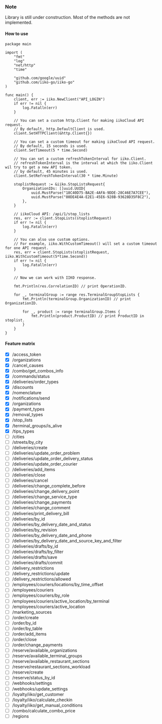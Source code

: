### Note
Library is still under construction. Most of the methods are not implemented.

#### How to use
```golang
package main

import (
	"fmt"
	"log"
	"net/http"
	"time"

	"github.com/google/uuid"
	"github.com/iiko-go/iiko-go"
)

func main() {
	client, err := iiko.NewClient("API_LOGIN")
	if err != nil {
		log.Fatalln(err)
	}

	// You can set a custom http.Client for making iikoCloud API request.
	// By default, http.DefaultClient is used.
	client.SetHTTPClient(&http.Client{})

	// You can set a custom timeout for making iikoCloud API request.
	// By default, 15 seconds is used.
	client.SetTimeout(5 * time.Second)

	// You can set a custom refreshTokenInterval for iiko.Client.
	// refreshTokenInterval is the interval at which the iiko.Client wil try to get a new API token.
	// by default, 45 minutes is used.
	client.SetRefreshTokenInterval(30 * time.Minute)

	stoplistRequest := &iiko.StopListsRequest{
		OrganizationIDs: []uuid.UUID{
			uuid.MustParse("18C40D75-BA2E-4AFA-9DDE-28C46E7A7CEE"),
			uuid.MustParse("80DE4E4A-E2E1-45E6-928B-93628D35F8C2"),
		},
	}

	// iikoCloud API: /api/1/stop_lists
	res, err := client.StopLists(stoplistRequest)
	if err != nil {
		log.Fatalln(err)
	}

	// You can also use custom options.
	// For example, iiko.WithCustomTimeout() will set a custom timeout for one API request.
	res, err = client.StopLists(stoplistRequest, iiko.WithCustomTimeout(5*time.Second))
	if err != nil {
		log.Fatalln(err)
	}

	// Now we can work with IIKO response.

	fmt.Println(res.CorrelationID) // print OperationID.

	for _, terminalGroup := range res.TerminalGroupStopLists {
		fmt.Println(terminalGroup.OrganizationID) // print OrganizationID.

		for _, product := range terminalGroup.Items {
			fmt.Println(product.ProductID) // print ProductID in stoplist.
		}
	}
}
```
#### Feature matrix
- [x] /access_token
- [x] /organizations
- [x] /cancel_causes
- [x] /combo/get_combos_info
- [x] /commands/status
- [x] /deliveries/order_types
- [x] /discounts
- [x] /nomenclature
- [x] /notifications/send
- [x] /organizations
- [x] /payment_types
- [x] /removal_types
- [x] /stop_lists
- [x] /terminal_groups/is_alive
- [x] /tips_types
- [ ] /cities
- [ ] /streets/by_city
- [ ] /deliveries/create
- [ ] /deliveries/update_order_problem
- [ ] /deliveries/update_order_delivery_status
- [ ] /deliveries/update_order_courier
- [ ] /deliveries/add_items
- [ ] /deliveries/close
- [ ] /deliveries/cancel
- [ ] /deliveries/change_complete_before
- [ ] /deliveries/change_delivery_point
- [ ] /deliveries/change_service_type
- [ ] /deliveries/change_payments
- [ ] /deliveries/change_comment
- [ ] /deliveries/print_delivery_bill
- [ ] /deliveries/by_id
- [ ] /deliveries/by_delivery_date_and_status
- [ ] /deliveries/by_revision
- [ ] /deliveries/by_delivery_date_and_phone
- [ ] /deliveries/by_delivery_date_and_source_key_and_filter
- [ ] /deliveries/drafts/by_id
- [ ] /deliveries/drafts/by_filter
- [ ] /deliveries/drafts/save
- [ ] /deliveries/drafts/commit
- [ ] /delivery_restrictions
- [ ] /delivery_restrictions/update
- [ ] /delivery_restrictions/allowed
- [ ] /employees/couriers/locations/by_time_offset
- [ ] /employees/couriers
- [ ] /employees/couriers/by_role
- [ ] /employees/couriers/active_location/by_terminal
- [ ] /employees/couriers/active_location
- [ ] /marketing_sources
- [ ] /order/create
- [ ] /order/by_id
- [ ] /order/by_table
- [ ] /order/add_items
- [ ] /order/close
- [ ] /order/change_payments
- [ ] /reserve/available_organizations
- [ ] /reserve/available_terminal_groups
- [ ] /reserve/available_restaurant_sections
- [ ] /reserve/restaurant_sections_workload
- [ ] /reserve/create
- [ ] /reserve/status_by_id
- [ ] /webhooks/settings
- [ ] /webhooks/update_settings
- [ ] /loyalty/iiko/get_customer
- [ ] /loyalty/iiko/calculate_checkin
- [ ] /loyalty/iiko/get_manual_conditions
- [ ] /combo/calculate_combo_price
- [ ] /regions
